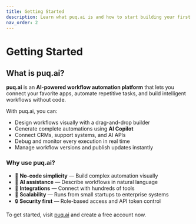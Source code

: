 ```yaml
---
title: Getting Started
description: Learn what puq.ai is and how to start building your first workflow.
nav_order: 2
---
```


# Getting Started

## What is puq.ai?

**puq.ai** is an **AI-powered workflow automation platform** that lets you connect your favorite apps, automate repetitive tasks, and build intelligent workflows without code.

With puq.ai, you can:

- Design workflows visually with a drag-and-drop builder  
- Generate complete automations using **AI Copilot**  
- Connect CRMs, support systems, and AI APIs  
- Debug and monitor every execution in real time  
- Manage workflow versions and publish updates instantly  

### Why use puq.ai?

- 🚀 **No-code simplicity** — Build complex automation visually  
- 🧠 **AI assistance** — Describe workflows in natural language  
- 🔗 **Integrations** — Connect with hundreds of tools  
- 🧩 **Scalability** — Runs from small startups to enterprise systems  
- 🔒 **Security first** — Role-based access and API token control  

To get started, visit [puq.ai](https://puq.ai) and create a free account now.